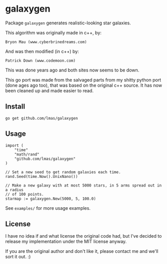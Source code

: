 galaxygen
================================================================================

Package `galaxygen` generates realistic-looking star galaxies.

This algorithm was originally made in c++, by:

    Bryon Mau (www.cyberbrinedreams.com)

And was then modified (in c++) by:

    Patrick Down (www.codemoon.com)

This was done years ago and both sites now seems to be down.

This go port was made from the salvaged parts from my shitty python port
(done ages ago too), that was based on the original c++ source. It has
now been cleaned up and made easier to read.


Install
--------------------------------------------------------------------------------

    go get github.com/lmas/galaxygen

Usage
--------------------------------------------------------------------------------

    import (
        "time"
        "math/rand"
        "github.com/lmas/galaxygen"
    )

    // Set a new seed to get random galaxies each time.
    rand.Seed(time.Now().UnixNano())

    // Make a new galaxy with at most 5000 stars, in 5 arms spread out in a radius
    // of 100 points.
    starmap := galaxygen.New(5000, 5, 100.0)

See `examples/` for more usage examples.

License
--------------------------------------------------------------------------------

I have no idea if and what license the original code had, but I've decided to
release my implementation under the MIT license anyway.

If you are the original author and don't like it, please contact me and we'll
sort it out. :)
